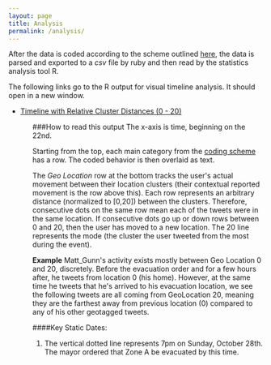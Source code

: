 ```yaml
---
layout: page
title: Analysis
permalink: /analysis/
---
```


After the data is coded according to the scheme outlined [here](../coding), the data is parsed and exported to a _csv_ file by ruby and then read by the statistics analysis tool R.

The following links go to the R output for visual timeline analysis.  It should open in a new window.

<ul>
	<li><a href="../analysis/r_timeline/user_timelines_relative_distances.html" target="_blank">Timeline with Relative Cluster Distances (0 - 20)</a></li>

<ul>

###How to read this output
The x-axis is time, beginning on the 22nd.

Starting from the top, each main category from the [coding scheme](../coding) has a row.  The coded behavior is then overlaid as text.

The _Geo Location_ row at the bottom tracks the user's actual movement between their location clusters (their contextual reported movement is the row above this).  Each row represents an arbitrary distance (normalized to [0,20]) between the clusters.  Therefore, consecutive dots on the same row mean each of the tweets were in the same location.  If consecutive dots go up or down rows between 0 and 20, then the user has moved to a new location.  The 20 line represents the mode (the cluster the user tweeted from the most during the event).

**Example**
Matt_Gunn's activity exists mostly between Geo Location 0 and 20, discretely.  Before the evacuation order and for a few hours after, he tweets from location 0 (his home).  However, at the same time he tweets that he's arrived to his evacuation location, we see the following tweets are all coming from GeoLocation 20, meaning they are the farthest away from previous location (0) compared to any of his other geotagged tweets.


####Key Static Dates:
1. The vertical dotted line represents 7pm on Sunday, October 28th.  The mayor ordered that Zone A be evacuated by this time.